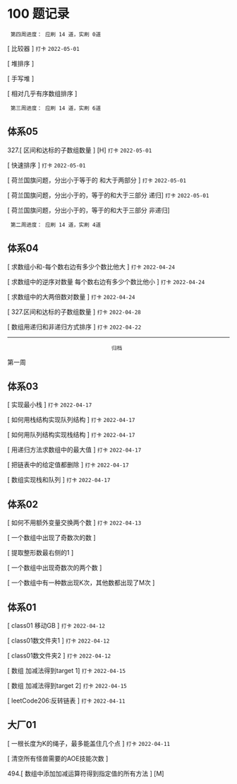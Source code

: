 # 100 题记录
```
 第四周进度： 应刷 14 道，实刷 0道
```
[ 比较器 ]    `打卡` `2022-05-01`

[ 堆排序 ]  

[ 手写堆 ]

[ 相对几乎有序数组排序 ]
```
 第三周进度： 应刷 14 道，实刷 6道
```

## 体系05
327.[ 区间和达标的子数组数量 ]   [H]      `打卡` `2022-05-01`  

[ 快速排序 ]    `打卡` `2022-05-01`  

[ 荷兰国旗问题，分出小于等于的 和大于两部分  ]   `打卡` `2022-05-01`  

[ 荷兰国旗问题，分出小于的，等于的和大于三部分  递归]   `打卡` `2022-05-01` 

[ 荷兰国旗问题，分出小于的，等于的和大于三部分  非递归]  


```
 第二周进度： 应刷 14 道，实刷 4道
```
## 体系04

[ 求数组小和-每个数右边有多少个数比他大 ]  `打卡` `2022-04-24`  

[ 求数组中的逆序对数量 每个数右边有多少个数比他小 ]      `打卡` `2022-04-24` 

[ 求数组中的大两倍数对数量 ]    `打卡` `2022-04-24`  

[ 327.区间和达标的子数组数量 ]  `打卡` `2022-04-28`

[ 数组用递归和非递归方式排序 ]  `打卡` `2022-04-22`


---
```
                                 归档
```

第一周
## 体系03


[ 实现最小栈 ] `打卡` `2022-04-17`

[ 如何用栈结构实现队列结构 ]  `打卡` `2022-04-17`

[ 如何用队列结构实现栈结构 ]   `打卡` `2022-04-17`

[ 用递归方法求数组中的最大值 ]   `打卡` `2022-04-17`

[ 把链表中的给定值都删除 ]     `打卡` `2022-04-17`

[ 数组实现栈和队列 ]     `打卡` `2022-04-17`

## 体系02

[ 如何不用额外变量交换两个数 ]  `打卡` `2022-04-13`

[ 一个数组中出现了奇数次的数 ]  

[ 提取整形数最右侧的1 ]  

[ 一个数组中出现奇数次的两个数 ]  

[ 一个数组中有一种数出现K次，其他数都出现了M次 ]

## 体系01

[ class01 移动GB ] `打卡` `2022-04-12`

[ class01数文件夹1 ] `打卡` `2022-04-12`

[ class01数文件夹2 ] `打卡` `2022-04-12`

[ 数组 加减法得到target 1] `打卡` `2022-04-15`

[ 数组 加减法得到target 2] `打卡` `2022-04-15`

[ leetCode206:反转链表 ] `打卡` `2022-04-11`

## 大厂01


[ 一根长度为K的绳子，最多能盖住几个点 ] `打卡` `2022-04-11`

[ 清空所有怪兽需要的AOE技能次数 ]

494.[ 数组中添加加减运算符得到指定值的所有方法 ] [M] 

